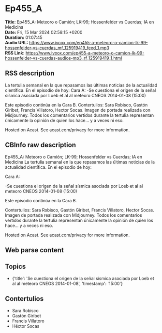 # Ep455_A  
**Title:** Ep455_A: Meteoro o Camión; LK-99; Hossenfelder vs Cuerdas; IA en Medicina  
**Date:** Fri, 15 Mar 2024 02:56:15 +0200  
**Duration:** 01:07:45  
**Audio URL:** https://www.ivoox.com/ep455-a-meteoro-o-camion-lk-99-hossenfelder-vs-cuerdas_mf_125919419_feed_1.mp3  
**RSS Link:** https://www.ivoox.com/ep455-a-meteoro-o-camion-lk-99-hossenfelder-vs-cuerdas-audios-mp3_rf_125919419_1.html  

## RSS description
La tertulia semanal en la que repasamos las últimas noticias de la actualidad científica. En el episodio de hoy:
Cara A:
-Se cuestiona el origen de la señal sísmica asociada por Loeb et al al meteoro CNEOS 2014-01-08 (15:00)

Este episodio continúa en la Cara B.
Contertulios: Sara Robisco, Gastón Giribet, Francis Villatoro, Hector Socas. Imagen de portada realizada con Midjourney. Todos los comentarios vertidos durante la tertulia representan únicamente la opinión de quien los hace... y a veces ni eso.


 Hosted on Acast. See acast.com/privacy for more information.

## CBInfo raw description
Ep455_A: Meteoro o Camión; LK-99; Hossenfelder vs Cuerdas; IA en Medicina
La tertulia semanal en la que repasamos las últimas noticias de la actualidad científica. En el episodio de hoy:

Cara A:

-Se cuestiona el origen de la señal sísmica asociada por Loeb et al al meteoro CNEOS 2014-01-08 (15:00)



Este episodio continúa en la Cara B.

Contertulios: Sara Robisco, Gastón Giribet, Francis Villatoro, Hector Socas. Imagen de portada realizada con Midjourney. Todos los comentarios vertidos durante la tertulia representan únicamente la opinión de quien los hace... y a veces ni eso.





 Hosted on Acast. See acast.com/privacy for more information.




## Web parse content


## Topics
- {'title': 'Se cuestiona el origen de la señal sísmica asociada por Loeb et al al meteoro CNEOS 2014-01-08', 'timestamp': '15:00'}
## Contertulios
- Sara Robisco
- Gastón Giribet
- Francis Villatoro
- Héctor Socas